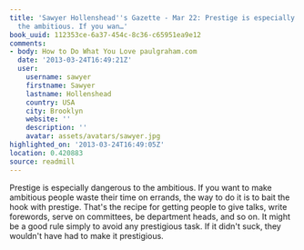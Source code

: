 ```yaml
---
title: 'Sawyer Hollenshead''s Gazette - Mar 22: Prestige is especially dangerous to
  the ambitious. If you wan…'
book_uuid: 112353ce-6a37-454c-8c36-c65951ea9e12
comments:
- body: How to Do What You Love paulgraham.com
  date: '2013-03-24T16:49:21Z'
  user:
    username: sawyer
    firstname: Sawyer
    lastname: Hollenshead
    country: USA
    city: Brooklyn
    website: ''
    description: ''
    avatar: assets/avatars/sawyer.jpg
highlighted_on: '2013-03-24T16:49:05Z'
location: 0.420883
source: readmill
---
```


Prestige is especially dangerous to the ambitious. If you want to make ambitious people waste their time on errands, the way to do it is to bait the hook with prestige. That's the recipe for getting people to give talks, write forewords, serve on committees, be department heads, and so on. It might be a good rule simply to avoid any prestigious task. If it didn't suck, they wouldn't have had to make it prestigious.